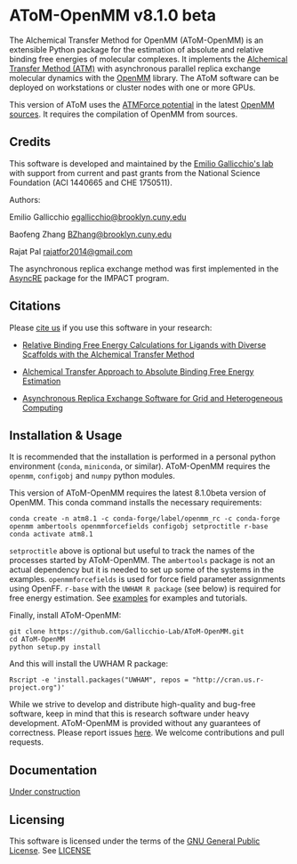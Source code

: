 AToM-OpenMM v8.1.0 beta
====================

The Alchemical Transfer Method for OpenMM (AToM-OpenMM) is an extensible Python package for the estimation of absolute and relative binding free energies of molecular complexes. It implements the [Alchemical Transfer Method (ATM)](https://pubs.acs.org/doi/10.1021/acs.jcim.1c01129) with  asynchronous parallel replica exchange molecular dynamics with the [OpenMM](https://github.com/openmm) library. The AToM software can be deployed on workstations or cluster nodes with one or more GPUs.

This version of AToM uses the [ATMForce potential](https://github.com/openmm/openmm/pull/4110) in the latest [OpenMM sources](https://github.com/openmm/openmm). It requires the compilation of OpenMM from sources.

Credits
-------

This software is developed and maintained by the [Emilio Gallicchio's lab](http://www.compmolbiophysbc.org) with support from current and past grants from the National Science Foundation (ACI 1440665 and CHE 1750511).

Authors:

Emilio Gallicchio <egallicchio@brooklyn.cuny.edu>

Baofeng Zhang BZhang@brooklyn.cuny.edu

Rajat Pal <rajatfor2014@gmail.com>

The asynchronous replica exchange method was first implemented in the [AsyncRE](https://github.com/ComputationalBiophysicsCollaborative/AsyncRE) package for the IMPACT program.

Citations
---------

Please [cite us](http://www.compmolbiophysbc.org/publications) if you use this software in your research:

- [Relative Binding Free Energy Calculations for Ligands with Diverse Scaffolds with the Alchemical Transfer Method](https://pubs.acs.org/doi/10.1021/acs.jcim.1c01129)

- [Alchemical Transfer Approach to Absolute Binding Free Energy Estimation](https://pubs.acs.org/doi/10.1021/acs.jctc.1c00266)

- [Asynchronous Replica Exchange Software for Grid and Heterogeneous Computing](http://www.compmolbiophysbc.org/publications#asyncre_software_2015)

Installation & Usage
--------------------

It is recommended that the installation is performed in a personal python environment (`conda`, `miniconda`, or similar). AToM-OpenMM requires the `openmm`, `configobj` and `numpy` python modules. 


This version of AToM-OpenMM requires the latest 8.1.0beta version of OpenMM. This conda command installs the necessary requirements:
```
conda create -n atm8.1 -c conda-forge/label/openmm_rc -c conda-forge openmm ambertools openmmforcefields configobj setproctitle r-base
conda activate atm8.1
```
`setproctitle` above is optional but useful to track the names of the processes started by AToM-OpenMM. The `ambertools` package is not an actual dependency but it is needed to set up some of the systems in the examples. `openmmforcefields` is used for force field parameter assignments using OpenFF. `r-base` with the `UWHAM R package` (see below) is required for free energy estimation. See [examples](examples/) for examples and tutorials.

Finally, install AToM-OpenMM:
```
git clone https://github.com/Gallicchio-Lab/AToM-OpenMM.git
cd AToM-OpenMM
python setup.py install
```

And this will install the UWHAM R package:
```
Rscript -e 'install.packages("UWHAM", repos = "http://cran.us.r-project.org")' 
```

While we strive to develop and distribute high-quality and bug-free software, keep in mind that this is research software under heavy development. AToM-OpenMM is provided without any guarantees of correctness. Please report issues [here](https://github.com/Gallicchio-Lab/AToM-OpenMM/issues). We welcome contributions and pull requests.

Documentation
-------------

[Under construction](https://www.compmolbiophysbc.org/atom-openmm)

Licensing
---------

 This software is licensed under the terms of the [GNU General Public License](http://opensource.org/licenses/GPL-3.0). See [LICENSE](LICENSE)
